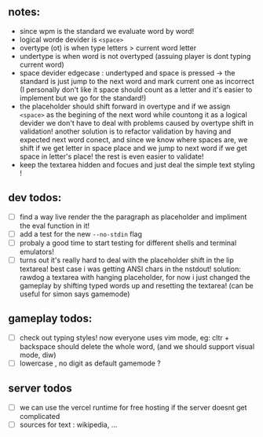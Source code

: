 ## notes:

- since wpm is the standard we evaluate word by word!
- logical worde devider is `<space>`
- overtype (ot) is when type letters > current word letter
- undertype is when word is not overtyped (assuing player is dont typing current word)
- space devider edgecase : undertyped and space is pressed -> the standard is just jump to the next word and mark current one as incorrect (I personally don't like it space should count as a letter and it's easier to implement but we go for the standard!)
- the placeholder should shift forward in overtype and if we assign `<space>` as the begining of the next word while countong it as a logical devider we don't have to deal with problems caused by overtype shift in validation! another solution is to refactor validation by having and expected next word conect, and since we know where spaces are, we shift if we get letter in space place and we jump to next word if we get space in letter's place! the rest is even easier to validate!
- keep the textarea hidden and focues and just deal the simple text styling !

## dev todos:

- [ ] find a way live render the the paragraph as placeholder and impliment the eval function in it!
- [ ] add a test for the new `--no-stdin` flag
- [ ] probaly a good time to start testing for different shells and terminal emulators!
- [ ] turns out it's really hard to deal with the placeholder shift in the lip textarea! best case i was getting ANSI chars in the nstdout! solution: rawdog a textarea with hanging placeholder, for now i just changed the gameplay by shifting typed words up and resetting the textarea! (can be useful for simon says gamemode)

## gameplay todos:

- [ ] check out typing styles! now everyone uses vim mode, eg: cltr + backspace should delete the whole word, (and we should support visual mode, diw)
- [ ] lowercase , no digit as default gamemode ?

## server todos

- [ ] we can use the vercel runtime for free hosting if the server doesnt get complicated
- [ ] sources for text : wikipedia, ...
